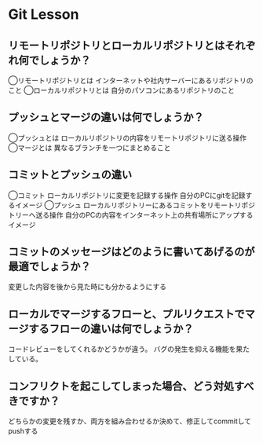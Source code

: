 # Git Lesson

## リモートリポジトリとローカルリポジトリとはそれぞれ何でしょうか？

◯リモートリポジトリとは
インターネットや社内サーバーにあるリポジトリのこと
◯ローカルリポジトリとは
自分のパソコンにあるリポジトリのこと


## プッシュとマージの違いは何でしょうか？
◯プッシュとは
ローカルリポジトリの内容をリモートリポジトリに送る操作
◯マージとは
異なるブランチを一つにまとめること


## コミットとプッシュの違い
◯コミット
ローカルリポジトリに変更を記録する操作
自分のPCにgitを記録するイメージ
◯プッシュ
ローカルリポジトリーにあるコミットをリモートリポジトリーへ送る操作
自分のPCの内容をインターネット上の共有場所にアップするイメージ

## コミットのメッセージはどのように書いてあげるのが最適でしょうか？
変更した内容を後から見た時にも分かるようにする


## ローカルでマージするフローと、プルリクエストでマージするフローの違いは何でしょうか？
コードレビューをしてくれるかどうかが違う。
バグの発生を抑える機能を果たしている。


## コンフリクトを起こしてしまった場合、どう対処すべきですか？
どちらかの変更を残すか、両方を組み合わせるか決めて、修正してcommitしてpushする